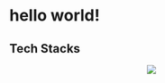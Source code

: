# hello world!

## Tech Stacks

<p align="center">
  <a href="https://skillicons.dev">
    <img src="https://skillicons.dev/icons?i=py,js,androidstudio,aws,express,firebase,flask,git,java,js,materialui,matlab,mongodb,nextjs,nodejs,postman,py,raspberrypi,react,unity,vercel" />
  </a>
</p>
